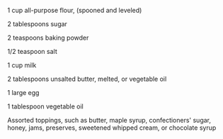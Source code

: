 1 cup all-purpose flour, (spooned and leveled)

2 tablespoons sugar

2 teaspoons baking powder

1/2 teaspoon salt

1 cup milk

2 tablespoons unsalted butter, melted, or vegetable oil

1 large egg

1 tablespoon vegetable oil

Assorted toppings, such as butter, maple syrup, confectioners' sugar, honey, jams, preserves, sweetened whipped cream, or chocolate syrup